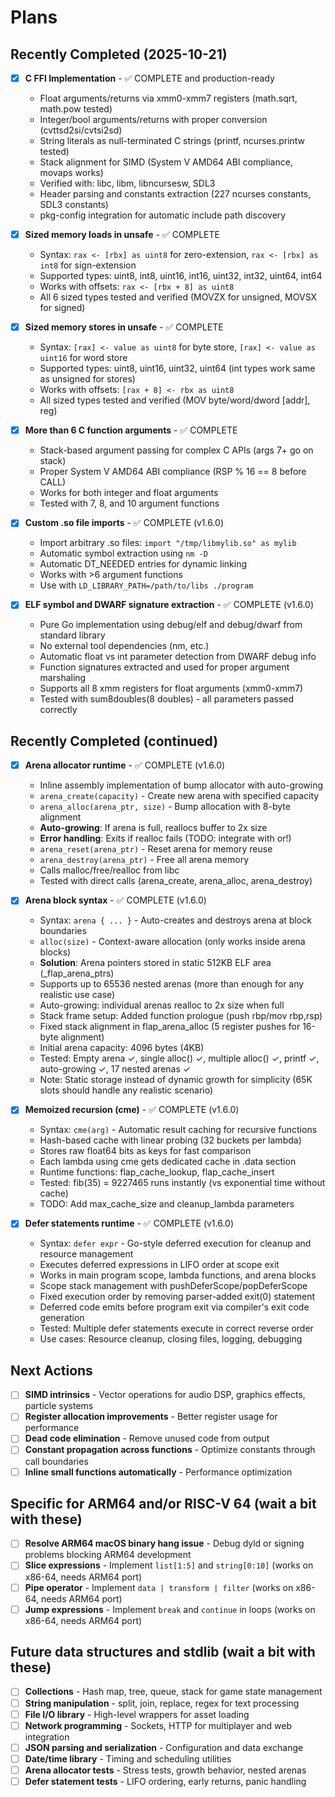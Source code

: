 # Plans

## Recently Completed (2025-10-21)

- [x] **C FFI Implementation** - ✅ COMPLETE and production-ready
  - Float arguments/returns via xmm0-xmm7 registers (math.sqrt, math.pow tested)
  - Integer/bool arguments/returns with proper conversion (cvttsd2si/cvtsi2sd)
  - String literals as null-terminated C strings (printf, ncurses.printw tested)
  - Stack alignment for SIMD (System V AMD64 ABI compliance, movaps works)
  - Verified with: libc, libm, libncursesw, SDL3
  - Header parsing and constants extraction (227 ncurses constants, SDL3 constants)
  - pkg-config integration for automatic include path discovery

- [x] **Sized memory loads in unsafe** - ✅ COMPLETE
  - Syntax: `rax <- [rbx] as uint8` for zero-extension, `rax <- [rbx] as int8` for sign-extension
  - Supported types: uint8, int8, uint16, int16, uint32, int32, uint64, int64
  - Works with offsets: `rax <- [rbx + 8] as uint8`
  - All 6 sized types tested and verified (MOVZX for unsigned, MOVSX for signed)

- [x] **Sized memory stores in unsafe** - ✅ COMPLETE
  - Syntax: `[rax] <- value as uint8` for byte store, `[rax] <- value as uint16` for word store
  - Supported types: uint8, uint16, uint32, uint64 (int types work same as unsigned for stores)
  - Works with offsets: `[rax + 8] <- rbx as uint8`
  - All sized types tested and verified (MOV byte/word/dword [addr], reg)

- [x] **More than 6 C function arguments** - ✅ COMPLETE
  - Stack-based argument passing for complex C APIs (args 7+ go on stack)
  - Proper System V AMD64 ABI compliance (RSP % 16 == 8 before CALL)
  - Works for both integer and float arguments
  - Tested with 7, 8, and 10 argument functions

- [x] **Custom .so file imports** - ✅ COMPLETE (v1.6.0)
  - Import arbitrary .so files: `import "/tmp/libmylib.so" as mylib`
  - Automatic symbol extraction using `nm -D`
  - Automatic DT_NEEDED entries for dynamic linking
  - Works with >6 argument functions
  - Use with `LD_LIBRARY_PATH=/path/to/libs ./program`

- [x] **ELF symbol and DWARF signature extraction** - ✅ COMPLETE (v1.6.0)
  - Pure Go implementation using debug/elf and debug/dwarf from standard library
  - No external tool dependencies (nm, etc.)
  - Automatic float vs int parameter detection from DWARF debug info
  - Function signatures extracted and used for proper argument marshaling
  - Supports all 8 xmm registers for float arguments (xmm0-xmm7)
  - Tested with sum8doubles(8 doubles) - all parameters passed correctly

## Recently Completed (continued)

- [x] **Arena allocator runtime** - ✅ COMPLETE (v1.6.0)
  - Inline assembly implementation of bump allocator with auto-growing
  - `arena_create(capacity)` - Create new arena with specified capacity
  - `arena_alloc(arena_ptr, size)` - Bump allocation with 8-byte alignment
  - **Auto-growing**: If arena is full, reallocs buffer to 2x size
  - **Error handling**: Exits if realloc fails (TODO: integrate with or!)
  - `arena_reset(arena_ptr)` - Reset arena for memory reuse
  - `arena_destroy(arena_ptr)` - Free all arena memory
  - Calls malloc/free/realloc from libc
  - Tested with direct calls (arena_create, arena_alloc, arena_destroy)

- [x] **Arena block syntax** - ✅ COMPLETE (v1.6.0)
  - Syntax: `arena { ... }` - Auto-creates and destroys arena at block boundaries
  - `alloc(size)` - Context-aware allocation (only works inside arena blocks)
  - **Solution**: Arena pointers stored in static 512KB ELF area (_flap_arena_ptrs)
  - Supports up to 65536 nested arenas (more than enough for any realistic use case)
  - Auto-growing: individual arenas realloc to 2x size when full
  - Stack frame setup: Added function prologue (push rbp/mov rbp,rsp)
  - Fixed stack alignment in flap_arena_alloc (5 register pushes for 16-byte alignment)
  - Initial arena capacity: 4096 bytes (4KB)
  - Tested: Empty arena ✓, single alloc() ✓, multiple alloc() ✓, printf ✓, auto-growing ✓, 17 nested arenas ✓
  - Note: Static storage instead of dynamic growth for simplicity (65K slots should handle any realistic scenario)

- [x] **Memoized recursion (cme)** - ✅ COMPLETE (v1.6.0)
  - Syntax: `cme(arg)` - Automatic result caching for recursive functions
  - Hash-based cache with linear probing (32 buckets per lambda)
  - Stores raw float64 bits as keys for fast comparison
  - Each lambda using cme gets dedicated cache in .data section
  - Runtime functions: flap_cache_lookup, flap_cache_insert
  - Tested: fib(35) = 9227465 runs instantly (vs exponential time without cache)
  - TODO: Add max_cache_size and cleanup_lambda parameters

- [x] **Defer statements runtime** - ✅ COMPLETE (v1.6.0)
  - Syntax: `defer expr` - Go-style deferred execution for cleanup and resource management
  - Executes deferred expressions in LIFO order at scope exit
  - Works in main program scope, lambda functions, and arena blocks
  - Scope stack management with pushDeferScope/popDeferScope
  - Fixed execution order by removing parser-added exit(0) statement
  - Deferred code emits before program exit via compiler's exit code generation
  - Tested: Multiple defer statements execute in correct reverse order
  - Use cases: Resource cleanup, closing files, logging, debugging

## Next Actions
- [ ] **SIMD intrinsics** - Vector operations for audio DSP, graphics effects, particle systems
- [ ] **Register allocation improvements** - Better register usage for performance
- [ ] **Dead code elimination** - Remove unused code from output
- [ ] **Constant propagation across functions** - Optimize constants through call boundaries
- [ ] **Inline small functions automatically** - Performance optimization

## Specific for ARM64 and/or RISC-V 64 (wait a bit with these)

- [ ] **Resolve ARM64 macOS binary hang issue** - Debug dyld or signing problems blocking ARM64 development
- [ ] **Slice expressions** - Implement `list[1:5]` and `string[0:10]` (works on x86-64, needs ARM64 port)
- [ ] **Pipe operator** - Implement `data | transform | filter` (works on x86-64, needs ARM64 port)
- [ ] **Jump expressions** - Implement `break` and `continue` in loops (works on x86-64, needs ARM64 port)

## Future data structures and stdlib (wait a bit with these)

- [ ] **Collections** - Hash map, tree, queue, stack for game state management
- [ ] **String manipulation** - split, join, replace, regex for text processing
- [ ] **File I/O library** - High-level wrappers for asset loading
- [ ] **Network programming** - Sockets, HTTP for multiplayer and web integration
- [ ] **JSON parsing and serialization** - Configuration and data exchange
- [ ] **Date/time library** - Timing and scheduling utilities
- [ ] **Arena allocator tests** - Stress tests, growth behavior, nested arenas
- [ ] **Defer statement tests** - LIFO ordering, early returns, panic handling
